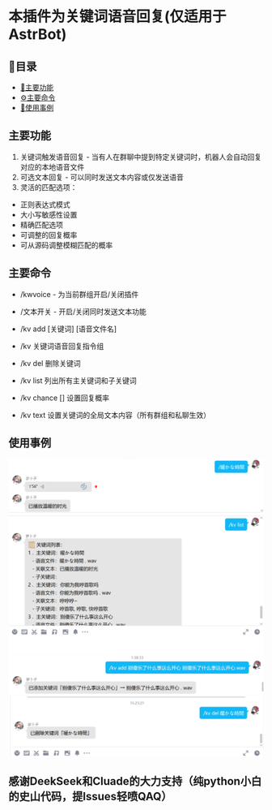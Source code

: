 # 本插件为关键词语音回复(仅适用于AstrBot)

## 📑目录

- [🌟主要功能](#main-features)
- [⚙️主要命令](#main-commands)
- [📜使用事例](#main-usecases)

## <a id= "main-features">主要功能</a>

1. 关键词触发语音回复 - 当有人在群聊中提到特定关键词时，机器人会自动回复对应的本地语音文件
2. 可选文本回复 - 可以同时发送文本内容或仅发送语音
3. 灵活的匹配选项：

- 正则表达式模式
- 大小写敏感性设置
- 精确匹配选项
- 可调整的回复概率
- 可从源码调整模糊匹配的概率

## <a id= "main-commands">主要命令</a>

- /kwvoice - 为当前群组开启/关闭插件

- /文本开关 - 开启/关闭同时发送文本功能

- /kv add [关键词] [语音文件名] 

- /kv 关键词语音回复指令组

- /kv del 删除关键词

- /kv list 列出所有主关键词和子关键词

- /kv chance [] 设置回复概率 

- /kv text 设置关键词的全局文本内容（所有群组和私聊生效）

## <a id= "main-usecases">使用事例</a>
![事例](.github/img/Snipaste_2025-03-15_14-59-46.png)
![事例](.github/img/Snipaste_2025-03-15_15-01-13.png)
![事例](.github/img/Snipaste_2025-03-15_15-20-37.png)
![事例](.github/img/Snipaste_2025-03-15_15-23-33.png)
## 感谢DeekSeek和Cluade的大力支持（纯python小白的史山代码，提lssues轻喷QAQ）
